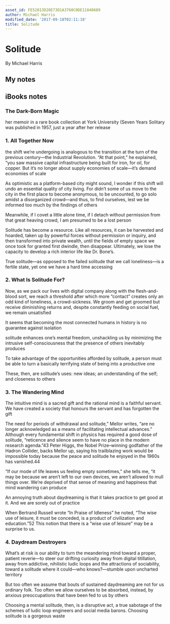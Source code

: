 ```yaml
---
asset_id: FE52013D20E73D1A3760C0DE11840689
author: Michael Harris
modified_date: '2017-09-18T02:11:18'
title: Solitude
---
```


# Solitude

By Michael Harris

## My notes <a name="my_notes_dont_delete"></a>



## iBooks notes <a name="ibooks_notes_dont_delete"></a>

### The Dark-Born Magic

her memoir in a rare book collection at York University (Seven Years Solitary was published in 1957, just a year after her release

### 1. All Together Now

the shift we’re undergoing is analogous to the transition at the turn of the previous century—the Industrial Revolution. “At that point,” he explained, “you saw massive capital infrastructure being built for iron, for oil, for copper. But it’s no longer about supply economies of scale—it’s demand economies of scale

As optimistic as a platform-based city might sound, I wonder if this shift will undo an essential quality of city living. For didn’t some of us move to the city in the first place to become anonymous, to be uncounted, to go solo amidst a disorganized crowd—and thus, to find ourselves, lest we be informed too much by the findings of others

Meanwhile, if I covet a little alone time, if I detach without permission from that great heaving crowd, I am presumed to be a lost person

Solitude has become a resource.
Like all resources, it can be harvested and hoarded, taken up by powerful forces without permission or inquiry, and then transformed into private wealth, until the fields of empty space we once took for granted first dwindle, then disappear. Ultimately, we lose the capacity to develop a rich interior life like Dr. Bone’s.

True solitude—as opposed to the failed solitude that we call loneliness—is a fertile state, yet one we have a hard time accessing

### 2. What Is Solitude For?

Now, as we pack our lives with digital company along with the flesh-and-blood sort, we reach a threshold after which more “contact” creates only an odd kind of loneliness, a crowd-sickness. We groom and get groomed but receive diminishing returns and, despite constantly feeding on social fuel, we remain unsatisfied

It seems that becoming the most connected humans in history is no guarantee against isolation

solitude enhances one’s mental freedom, unshackling us by minimizing the intrusive self-consciousness that the presence of others inevitably produces

To take advantage of the opportunities afforded by solitude, a person must be able to turn a basically terrifying state of being into a productive one

These, then, are solitude’s uses: new ideas; an understanding of the self; and closeness to others

### 3. The Wandering Mind

The intuitive mind is a sacred gift and the rational mind is a faithful servant. We have created a society that honours the servant and has forgotten the gift

The need for periods of withdrawal and solitude,” Mellor writes, “are no longer acknowledged as a means of facilitating intellectual advances.” Although every fundamental shift in physics has required a good dose of solitude, “reticence and silence seem to have no place in the modern research agenda.”43 Peter Higgs, the Nobel Prize–winning godfather of the Hadron Collider, backs Mellor up, saying his trailblazing work would be impossible today because the peace and solitude he enjoyed in the 1960s has vanished.44

“If our mode of life leaves us feeling empty sometimes,” she tells me, “it may be because we aren’t left to our own devices, we aren’t allowed to mull things over. We’re deprived of that sense of meaning and happiness that mind wandering can produce

An annoying truth about daydreaming is that it takes practice to get good at it. And we are sorely out of practice

When Bertrand Russell wrote “In Praise of Idleness” he noted, “The wise use of leisure, it must be conceded, is a product of civilization and education.”52 This notion that there is a “wise use of leisure” may be a surprise to us.

### 4. Daydream Destroyers

What’s at risk is our ability to turn the meandering mind toward a proper, patient reverie—to steer our drifting curiosity away from digital titillation, away from addictive, nihilistic ludic loops and the attractions of sociability, toward a solitude where it could—who knows?—stumble upon uncharted territory

But too often we assume that bouts of sustained daydreaming are not for us ordinary folk. Too often we allow ourselves to be absorbed, instead, by anxious preoccupations that have been fed to us by others

Choosing a mental solitude, then, is a disruptive act, a true sabotage of the schemes of ludic loop engineers and social media barons. Choosing solitude is a gorgeous waste
